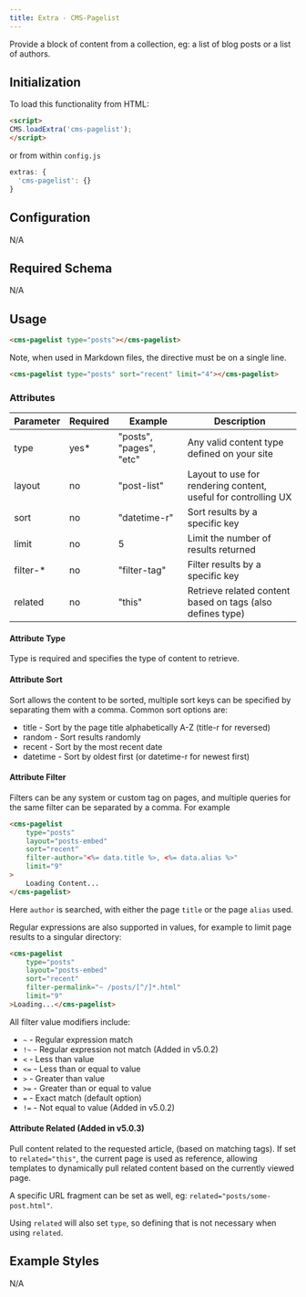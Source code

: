 ```yaml
---
title: Extra - CMS-Pagelist
---
```


Provide a block of content from a collection, eg: a list of blog posts or a list of authors.


## Initialization

To load this functionality from HTML:

```html
<script>
CMS.loadExtra('cms-pagelist');
</script>
```

or from within `config.js`

```js
extras: {
  'cms-pagelist': {}
}
```


## Configuration

N/A


## Required Schema

N/A


## Usage

```html
<cms-pagelist type="posts"></cms-pagelist>
```

Note, when used in Markdown files, the directive must be on a single line.

```markdown
<cms-pagelist type="posts" sort="recent" limit="4"></cms-pagelist>
```

### Attributes


| Parameter | Required | Example                 | Description                                                    |
|-----------|----------|-------------------------|----------------------------------------------------------------|
| type      | yes*     | "posts", "pages", "etc" | Any valid content type defined on your site                    |
| layout    | no       | "post-list"             | Layout to use for rendering content, useful for controlling UX |
| sort      | no       | "datetime-r"            | Sort results by a specific key                                 |
| limit     | no       | 5                       | Limit the number of results returned                           |
| filter-*  | no       | "filter-tag"            | Filter results by a specific key                               |
| related   | no       | "this"                  | Retrieve related content based on tags (also defines type)     |


#### Attribute Type

Type is required and specifies the type of content to retrieve.

#### Attribute Sort
Sort allows the content to be sorted, multiple sort keys can be specified by separating them with a comma.
Common sort options are:

* title - Sort by the page title alphabetically A-Z (title-r for reversed)
* random - Sort results randomly
* recent - Sort by the most recent date
* datetime - Sort by oldest first (or datetime-r for newest first)

#### Attribute Filter

Filters can be any system or custom tag on pages, and multiple queries for the same filter
can be separated by a comma.  For example

```html
<cms-pagelist
    type="posts"
    layout="posts-embed"
    sort="recent"
    filter-author="<%= data.title %>, <%= data.alias %>"
    limit="9"
>
	Loading Content...
</cms-pagelist>
```

Here `author` is searched, with either the page `title` or the page `alias` used.

Regular expressions are also supported in values, for example to limit page results to a singular directory:

```html
<cms-pagelist
    type="posts"
    layout="posts-embed"
    sort="recent"
    filter-permalink="~ /posts/[^/]*.html"
    limit="9"
>Loading...</cms-pagelist>
```



All filter value modifiers include:

* `~` - Regular expression match
* `!~` - Regular expression not match (Added in v5.0.2)
* `<` - Less than value
* `<=` - Less than or equal to value
* `>` - Greater than value
* `>=` - Greater than or equal to value
* `=` - Exact match (default option)
* `!=` - Not equal to value (Added in v5.0.2)


#### Attribute Related (Added in v5.0.3)

Pull content related to the requested article, (based on matching tags).
If set to `related="this"`, the current page is used as reference, allowing templates to
dynamically pull related content based on the currently viewed page.

A specific URL fragment can be set as well, eg: `related="posts/some-post.html"`.

Using `related` will also set `type`, so defining that is not necessary when using `related`.


## Example Styles

N/A
